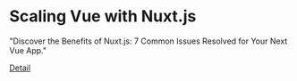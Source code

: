 # Scaling Vue with Nuxt.js

"Discover the Benefits of Nuxt.js: 7 Common Issues Resolved for Your Next Vue App." 

[Detail](https://eduitfree.com/courses/scaling-vue-with-nuxt-js)